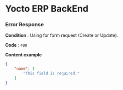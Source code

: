 # Yocto ERP BackEnd

### Error Response

**Condition** : Using for form request (Create or Update).

**Code** : `400`

**Content example**

```json
{
    "name": [
        "This field is required."
    ]
}
```

